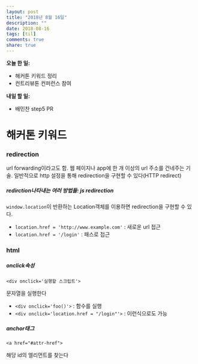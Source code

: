 ```yaml
---
layout: post
title: "2018년 8월 16일"
description: ""
date: 2018-08-16
tags: [til]
comments: true
share: true
---
```


**오늘 한 일:**

* 해커톤 키워드 정리
* 컨트리뷰톤 컨퍼런스 참여

**내일 할 일:**

* 배민찬 step5 PR

# 해커톤 키워드

### redirection

url forwarding이라고도 함. 웹 페이지나 app에 한 개 이상의 url 주소를 건네주는 기술. 일반적으로 http 설정을 통해 redirection을 구현할 수 있다(HTTP redirect)

##### redirction나타내는 여러 방법들: js redirection

`window.location`이 반환하는 Location객체를 이용하면 redirection을 구현할 수 있다.

* `location.href = 'http://www.example.com'` : 새로운 url 접근
* `location.href = '/login'` : 패스로 접근

### html

##### onclick속성

`<div onclick='실행할 스크립트'>`

문자열을 실행한다

* `<div onclick='foo()'>` : 함수를 실행
* `<div onclick='location.href = "/login"'>` : 이런식으로도 가능

##### anchor태그

`<a href="#attr-href">`

해당 id의 엘리먼트를 찾는다